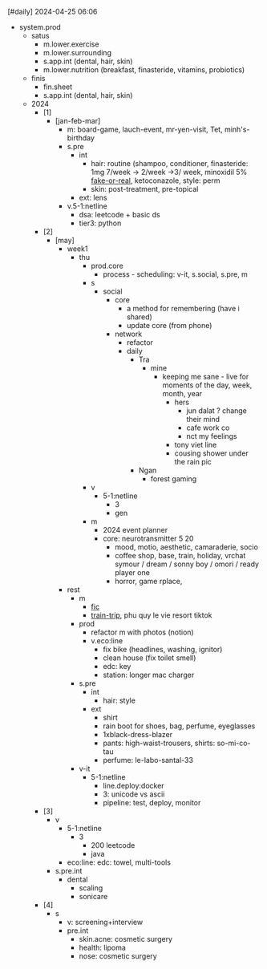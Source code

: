 [#daily]
2024-04-25
06:06

- system.prod
	- satus
		- m.lower.exercise
		- m.lower.surrounding
		- s.app.int (dental, hair, skin)
		- m.lower.nutrition (breakfast, finasteride, vitamins, probiotics)
	- finis
		- fin.sheet
		- s.app.int (dental, hair, skin)
	- 2024
		- [1]
			- [jan-feb-mar]
				- m: board-game, lauch-event, mr-yen-visit, Tet, minh's-birthday
				- s.pre
					- int
						- hair: routine (shampoo, conditioner, finasteride: 1mg 7/week -> 2/week ->3/ week, minoxidil 5% [fake-or-real](https://www.cosmetics-hut.com/blogs/minoxidil/a-practical-guide-to-identifying-fake-kirkland-minoxidil), ketoconazole, style: perm
						- skin: post-treatment, pre-topical
					- ext: lens
				- v.5-1:netline
					- dsa: leetcode + basic ds
					- tier3: python
		- [2]
			- [may]
				- week1
					- thu
						- prod.core
							- process - scheduling: v-it, s.social, s.pre, m
						- s
							- social
								- core
									- a method for remembering (have i shared)
									- update core (from phone)
								- network
									- refactor
									- daily
										- Tra
											- mine
												- keeping me sane - live for moments of the day, week, month, year
													- hers
														- jun dalat ? change their mind
														- cafe work co
														- nct my feelings
													- tony viet line
													- cousing shower under the rain pic
										- Ngan
											- forest gaming
						- v
							- 5-1:netline
								- 3
								- gen
						- m
							- 2024 event planner
							- core: neurotransmitter 5 20
								- mood, motio, aesthetic, camaraderie, socio
								- coffee shop, base, train, holiday, vrchat symour / dream / sonny boy / omori / ready player one
								- horror, game rplace, 
				- rest
					- m
						- [fic](https://www.youtube.com/watch?v=tSTNG-cLByk)
						- [train-trip](https://vnexpress.net/duong-sat-mo-doan-tau-chat-luong-cao-sai-gon-da-nang-4739702.html), phu quy le vie resort tiktok
					- prod
						- refactor m with photos (notion)
						- v.eco:line
							- fix bike (headlines, washing, ignitor)
							- clean house (fix toilet smell)
							- edc: key
							- station: longer mac charger
					- s.pre
						- int
							- hair: style
						- ext
							- shirt
							- rain boot for shoes, bag, perfume, eyeglasses
							- 1xblack-dress-blazer
							- pants: high-waist-trousers, shirts: so-mi-co-tau
							- perfume: le-labo-santal-33
					- v-it
						- 5-1:netline
							- line.deploy:docker
							- 3: unicode vs ascii
							- pipeline: test, deploy, monitor
		- [3]
			- v
				- 5-1:netline
					- 3
						- 200 leetcode
						- java
				- eco:line: edc: towel, multi-tools
			- s.pre.int
				- dental
					- scaling
					- sonicare
		- [4]
			- s
				- v: screening+interview
				- pre.int
					- skin.acne: cosmetic surgery
					- health: lipoma
					- nose: cosmetic surgery
